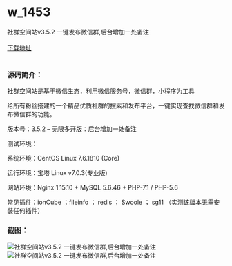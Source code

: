 # w_1453
社群空间站v3.5.2 一键发布微信群,后台增加一处备注
<br/></br>
[下载地址](https://www.uuid2.com/1453.html "下载地址")
<br/></br>
<h3>源码简介：</h3>
<p>社群空间站是基于微信生态，利用微信服务号，微信群，小程序为工具<p>
<p>给所有粉丝搭建的一个精品优质社群的搜索和发布平台，一键实现查找微信群和发布微信群的功能。<p>
<p>版本号：3.5.2 – 无限多开版：后台增加一处备注<p>
<p>测试环境：<p>
<p>系统环境：CentOS Linux 7.6.1810 (Core)<p>
<p>运行环境：宝塔 Linux v7.0.3(专业版)<p>
<p>网站环境：Nginx 1.15.10 + MySQL 5.6.46 + PHP-7.1 / PHP-5.6<p>
<p>常见插件：ionCube ；fileinfo ； redis ； Swoole ； sg11 （实测该版本无需安装任何插件）<p>
<h3>截图：</h3>
<img src="https://www.uuid2.com/wp-content/uploads/img/202108/1d37c5f557.jpg" alt="社群空间站v3.5.2 一键发布微信群,后台增加一处备注"><img src="https://www.uuid2.com/wp-content/uploads/img/202108/ac9cee2182.jpg" alt="社群空间站v3.5.2 一键发布微信群,后台增加一处备注">
